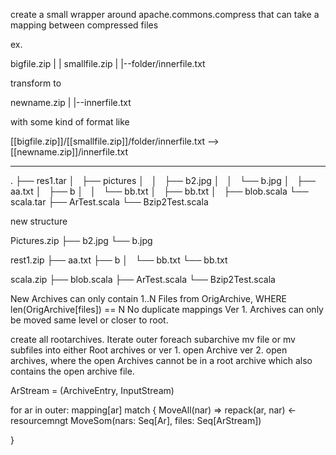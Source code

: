 create a small wrapper around apache.commons.compress that can take a mapping between compressed files


ex.


bigfile.zip
  |
  | smallfile.zip
      |
      |--folder/innerfile.txt


transform to


newname.zip
    |
    |--innerfile.txt


with some kind of format like

[[bigfile.zip]]/[[smallfile.zip]]/folder/innerfile.txt --> [[newname.zip]]/innerfile.txt

---------------------------------------------------------




.
├── res1.tar
│   ├── pictures
│   │   ├── b2.jpg
│   │   └── b.jpg
│   ├── aa.txt
│   ├── b
│   │   └── bb.txt
│   ├── bb.txt
│   ├── blob.scala
└── scala.tar
    ├── ArTest.scala
    └── Bzip2Test.scala


new structure

Pictures.zip
├── b2.jpg
└── b.jpg

rest1.zip
├── aa.txt
├── b
│   └── bb.txt
└── bb.txt

scala.zip
├── blob.scala
├── ArTest.scala
└── Bzip2Test.scala


New Archives can only contain 1..N Files from OrigArchive, WHERE len(OrigArchive[files]) == N
No duplicate mappings
Ver 1. Archives can only be moved same level or closer to root.

create all rootarchives.
Iterate outer
foreach subarchive mv file or mv subfiles into either Root archives or 
  ver 1. open Archive 
  ver 2. open archives, where the open Archives cannot be in a root archive which also contains the open archive file.

ArStream = (ArchiveEntry, InputStream)

for ar in outer:
   mapping[ar] match {
      MoveAll(nar) => repack(ar, nar) <- resourcemngt
      MoveSom(nars: Seq[Ar], files: Seq[ArStream])

   }
